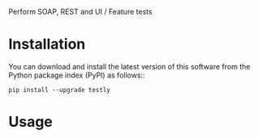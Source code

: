 Perform SOAP, REST and UI / Feature tests


Installation
============
You can download and install the latest version of this software from the Python package index (PyPI) as follows::

    pip install --upgrade testly

Usage
=====